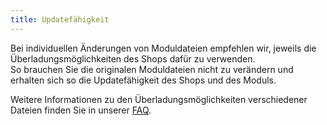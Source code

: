 ```yaml
---
title: Updatefähigkeit
---
```


Bei individuellen Änderungen von Moduldateien empfehlen wir, jeweils die Überladungsmöglichkeiten des Shops dafür zu verwenden.  
So brauchen Sie die originalen Moduldateien nicht zu verändern und erhalten sich so die Updatefähigkeit des Shops und des Moduls.  

Weitere Informationen zu den Überladungsmöglichkeiten verschiedener Dateien finden Sie in unserer [FAQ](https://faq.d3data.de/category/oxid-eshop/module-oxid-eshop/anpassungen/).